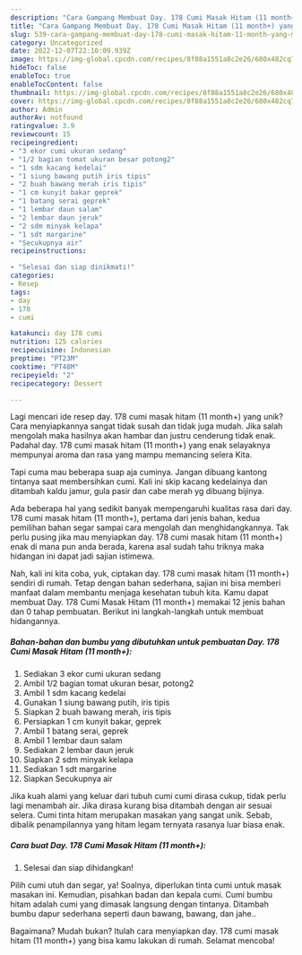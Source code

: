 ```yaml
---
description: "Cara Gampang Membuat Day. 178 Cumi Masak Hitam (11 month+) yang Mantap"
title: "Cara Gampang Membuat Day. 178 Cumi Masak Hitam (11 month+) yang Mantap"
slug: 539-cara-gampang-membuat-day-178-cumi-masak-hitam-11-month-yang-mantap
category: Uncategorized
date: 2022-12-07T22:10:09.939Z
image: https://img-global.cpcdn.com/recipes/8f88a1551a8c2e26/680x482cq70/day-178-cumi-masak-hitam-11-month-foto-resep-utama.jpg
hideToc: false
enableToc: true
enableTocContent: false
thumbnail: https://img-global.cpcdn.com/recipes/8f88a1551a8c2e26/680x482cq70/day-178-cumi-masak-hitam-11-month-foto-resep-utama.jpg
cover: https://img-global.cpcdn.com/recipes/8f88a1551a8c2e26/680x482cq70/day-178-cumi-masak-hitam-11-month-foto-resep-utama.jpg
author: Admin
authorAv: notfound
ratingvalue: 3.9
reviewcount: 15
recipeingredient:
- "3 ekor cumi ukuran sedang"
- "1/2 bagian tomat ukuran besar potong2"
- "1 sdm kacang kedelai"
- "1 siung bawang putih iris tipis"
- "2 buah bawang merah iris tipis"
- "1 cm kunyit bakar geprek"
- "1 batang serai geprek"
- "1 lembar daun salam"
- "2 lembar daun jeruk"
- "2 sdm minyak kelapa"
- "1 sdt margarine"
- "Secukupnya air"
recipeinstructions:

- "Selesai dan siap dinikmati!"
categories:
- Resep
tags:
- day
- 178
- cumi

katakunci: day 178 cumi 
nutrition: 125 calories
recipecuisine: Indonesian
preptime: "PT23M"
cooktime: "PT48M"
recipeyield: "2"
recipecategory: Dessert

---
```





Lagi mencari ide resep day. 178 cumi masak hitam (11 month+) yang unik? Cara menyiapkannya sangat tidak susah dan tidak juga mudah. Jika salah mengolah maka hasilnya akan hambar dan justru cenderung tidak enak. Padahal day. 178 cumi masak hitam (11 month+) yang enak selayaknya mempunyai aroma dan rasa yang mampu memancing selera Kita.





Tapi cuma mau beberapa suap aja cuminya. Jangan dibuang kantong tintanya saat membersihkan cumi. Kali ini skip kacang kedelainya dan ditambah kaldu jamur, gula pasir dan cabe merah yg dibuang bijinya.

Ada beberapa hal yang sedikit banyak mempengaruhi kualitas rasa dari day. 178 cumi masak hitam (11 month+), pertama dari jenis bahan, kedua pemilihan bahan segar sampai cara mengolah dan menghidangkannya. Tak perlu pusing jika mau menyiapkan day. 178 cumi masak hitam (11 month+) enak di mana pun anda berada, karena asal sudah tahu triknya maka hidangan ini dapat jadi sajian istimewa.






Nah, kali ini kita coba, yuk, ciptakan day. 178 cumi masak hitam (11 month+) sendiri di rumah. Tetap dengan bahan sederhana, sajian ini bisa memberi manfaat dalam membantu menjaga kesehatan tubuh kita. Kamu dapat membuat Day. 178 Cumi Masak Hitam (11 month+) memakai 12 jenis bahan dan 0 tahap pembuatan. Berikut ini langkah-langkah untuk membuat hidangannya.

<!--inarticleads1-->

##### Bahan-bahan dan bumbu yang dibutuhkan untuk pembuatan Day. 178 Cumi Masak Hitam (11 month+):

1. Sediakan 3 ekor cumi ukuran sedang
1. Ambil 1/2 bagian tomat ukuran besar, potong2
1. Ambil 1 sdm kacang kedelai
1. Gunakan 1 siung bawang putih, iris tipis
1. Siapkan 2 buah bawang merah, iris tipis
1. Persiapkan 1 cm kunyit bakar, geprek
1. Ambil 1 batang serai, geprek
1. Ambil 1 lembar daun salam
1. Sediakan 2 lembar daun jeruk
1. Siapkan 2 sdm minyak kelapa
1. Sediakan 1 sdt margarine
1. Siapkan Secukupnya air


Jika kuah alami yang keluar dari tubuh cumi cumi dirasa cukup, tidak perlu lagi menambah air. Jika dirasa kurang bisa ditambah dengan air sesuai selera. Cumi tinta hitam merupakan masakan yang sangat unik. Sebab, dibalik penampilannya yang hitam legam ternyata rasanya luar biasa enak. 

<!--inarticleads2-->

##### Cara buat Day. 178 Cumi Masak Hitam (11 month+):


1. Selesai dan siap dihidangkan!

Pilih cumi utuh dan segar, ya! Soalnya, diperlukan tinta cumi untuk masak masakan ini. Kemudian, pisahkan badan dan kepala cumi. Cumi bumbu hitam adalah cumi yang dimasak langsung dengan tintanya. Ditambah bumbu dapur sederhana seperti daun bawang, bawang, dan jahe.. 

Bagaimana? Mudah bukan? Itulah cara menyiapkan day. 178 cumi masak hitam (11 month+) yang bisa kamu lakukan di rumah. Selamat mencoba!
